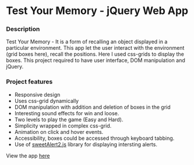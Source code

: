 # Test Your Memory - jQuery Web App
### Description

Test Your Memory - It is a form of recalling an object displayed in a particular environment. This app let the user interact with the environment (grid boxes here), recall the positions. Here I used css-grids to display the boxes. This project required to have user interface, DOM manipulation and jQuery. 

### Project features

* Responsive design
* Uses css-grid dynamically
* DOM manipulation with addition and deletion of boxes in the grid
* Interesting sound effects for win and loose.
* Two levels to play the game (Easy and Hard).
* Simplicity wrapped in complex css-grid.
* Animation on click and hover events.
* Accessibility, boxes could be accessed through keyboard tabbing.
* Use of [sweetAlert2.js](https://sweetalert2.github.io/) library for displaying intersting alerts.

View the app [here](https://www.randomserve.com) 
